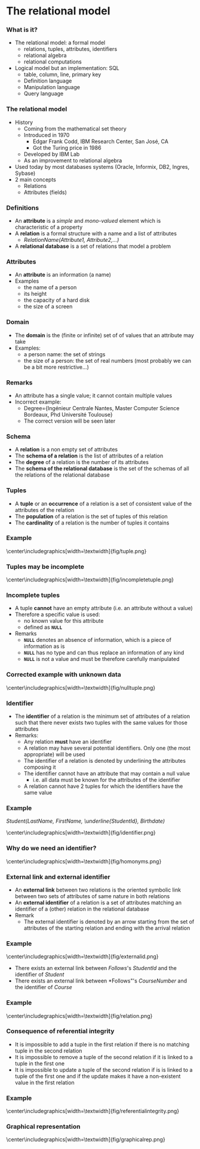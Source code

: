 
# The relational model

### What is it?

- The relational model: a formal model
  - relations, tuples, attributes, identifiers
  - relational algebra
  - relational computations
- Logical model but an implementation: SQL
  - table, column, line, primary key
  - Definition language
  - Manipulation language
  - Query language

### The relational model

  - History
    - Coming from the mathematical set theory
    - Introduced in 1970
      - Edgar Frank Codd, IBM Research Center, San José, CA
      - Got the Turing price in 1986
    - Developed by IBM Lab
    - As an improvement to relational algebra
  - Used today by most databases systems (Oracle, Informix, DB2, Ingres, Sybase)
  - 2 main concepts
    - Relations
    - Attributes (fields)

### Definitions

- An **attribute** is a *simple* and *mono-valued* element which is characteristic of a property
- A **relation** is a formal structure with a name and a list of attributes
  - *RelationName(Attribute1, Attribute2,...)*
- A **relational database** is a set of relations that model a problem

### Attributes

- An **attribute** is an information (a name)
- Examples
  - the name of a person
  - its height
  - the capacity of a hard disk
  - the size of a screen

### Domain

- The **domain** is the (finite or infinite) set of of values that an attribute may take
- Examples:
  - a person name: the set of strings
  - the size of a person: the set of real numbers (most probably we can be a bit more restrictive...)

### Remarks

- An attribute has a single value; it cannot contain multiple values
- Incorrect example:
  - Degree=\{Ingénieur Centrale Nantes, Master Computer Science Bordeaux, Phd Université Toulouse\}
  - The correct version will be seen later

### Schema

- A **relation** is a non empty set of attributes
- The **schema of a relation** is the list of attributes of a relation
- The **degree** of a relation is the number of its attributes
- The **schema of the relational database** is the set of the schemas of all the relations of the relational database

### Tuples

- A **tuple** or an **occurrence** of a relation is a set of consistent value of the attributes of the relation
- The **population** of a relation is the set of tuples of this relation
- The **cardinality** of a relation is the number of tuples it contains


### Example

\center\includegraphics[width=\textwidth]{fig/tuple.png}

### Tuples may be incomplete

\center\includegraphics[width=\textwidth]{fig/incompletetuple.png}

### Incomplete tuples

- A tuple **cannot** have an empty attribute (i.e. an attribute without a value)
- Therefore a specific value is used:
  - no known value for this attribute
  - defined as **`NULL`**
- Remarks
  - **`NULL`** denotes an absence of information, which is a piece of information as is
  - **`NULL`** has no type and can thus replace an information of any kind
  - **`NULL`** is not a value and must be therefore carefully manipulated

### Corrected example with unknown data

  \center\includegraphics[width=\textwidth]{fig/nulltuple.png}

### Identifier


- The **identifier** of a relation is the minimum set of attributes of a relation such that there never exists two tuples with the same values for those attributes
- Remarks:
  - Any relation **must** have an identifier
  - A relation may have several potential identifiers. Only one (the most appropriate) will be used
  - The identifier of a relation is denoted by underlining the attributes composing it
  - The identifier cannot have an attribute that may contain a null value
    - i.e. all data must be known for the attributes of the identifier
  - A relation cannot have 2 tuples for which the identifiers have the same value

### Example

*Student(LastName, FirstName, \underline{StudentId}, Birthdate)*

  \center\includegraphics[width=\textwidth]{fig/identifier.png}

### Why do we need an identifier?

\center\includegraphics[width=\textwidth]{fig/homonyms.png}

### External link and external identifier

- An **external link** between two relations is the oriented symbolic link between two sets of attributes of same nature in both relations
- An **external identifier** of a relation is a set of attributes matching an identifier of a (other) relation in the relational database
- Remark
  - The external identifier is denoted by an arrow starting from the set of attributes of the starting relation and ending with the arrival relation

### Example

  \center\includegraphics[width=\textwidth]{fig/externalid.png}

- There exists an external link between *Follows*'s *StudentId* and the identifier of *Student*
- There exists an external link between *Follows"'s *CourseNumber* and the identifier of *Course*

### Example

  \center\includegraphics[width=\textwidth]{fig/relation.png}

### Consequence of referential integrity

- It is impossible to add a tuple in the first relation if there is no matching tuple in the second relation
- It is impossible to remove a tuple of the second relation if it is linked to a tuple in the first one
- It is impossible to update a tuple of the second relation if is is linked to a tuple of the first one and if the update makes it have a non-existent value in the first relation

### Example

\center\includegraphics[width=\textwidth]{fig/referentialintegrity.png}

### Graphical representation

\center\includegraphics[width=\textwidth]{fig/graphicalrep.png}
